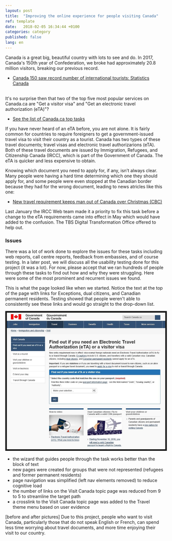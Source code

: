 ```yaml
---
layout: post
title:  "Improving the online experience for people visiting Canada"
ref: template
date:   2018-02-05 16:34:44 +0100
categories: category
published: false
lang: en
---
```


Canada is a great big, beautiful country with lots to see and do. In 2017, Canada's 150th year of Confederation, we broke had approximately 20.8 million visitors, breaking our previous record. 
* [Canada 150 saw record number of international tourists: Statistics Canada](http://nationalpost.com/pmn/news-pmn/canada-news-pmn/canada-150-saw-record-number-of-international-tourists-statistics-canada)
<br>
It's no surprise then that two of the top five most popular services on Canada.ca are "Get a visitor visa" and "Get an electronic travel authorization (eTA)"? 

* [See the list of Canada.ca top tasks](https://canada-ca.github.io/pages/top-task-list-canada-ca.html)

If you have never heard of an eTA before, you are not alone. It is fairly common for countries to require foreigners to get a government-issued travel visa to visit their country as a tourist. Canada has two types of these travel documents; travel visas and electronic travel authorizarions (eTA). Both of these travel documents are issued by Immigration, Refugees, and Citizenship Canada (IRCC), which is part of the Government of Canada. The eTA is quicker and less expensive to obtain. 

Knowing which document you need to apply for, if any, isn’t always clear. Many people were having a hard time determining which one they should apply for, and some people were even stopped at the Canadian border because they had for the wrong document, leading to news atricles like this one: 
* [New travel requirement keeps man out of Canada over Christmas (CBC)](http://www.cbc.ca/news/canada/nova-scotia/travel-security-eta-document-england-electronic-travel-authorization-1.3916927)

Last January the IRCC Web team made it a priority to fix this task before a change to the eTA requirements came into effect in May which would have added to the confusion. The TBS Digital Transformation Office offered to help out. 

<h3>Issues</h3>
There was a lot of work done to explore the issues for these tasks including web reports, call centre reports, feedback from embassies, and of course testing. In a later post, we will discuss all the usability testing done for this project (it was a lot). For now, please accept that we ran hundreds of people through these tasks to find out how and why they were struggling. Here were some of the most prominent and recurrent issues we found.

This is what the page looked like when we started. Notice the text at the top of the page with links for Exceptions, dual citizens, and Canadian permanent residents. Testing showed that people weren't able to consistently see these links and would go straight to the drop-down list. 
<div itemprop="text" class="" data="type-text">
      <div class="img-responsive center-block col-md-6">
          <span class=""><img src="../images/VisaETA-before.jpg" alt="Image-showing-what-the-visa-page-looked-like-before-optimization" border="5">
 </span>
 </div>


<ul>
<li>the wizard that guides people through the task works better than the block of text</li>
<li>new pages were created for groups that were not represented (refugees and former permanent residents)</li>
<li>page navigation was simplified (left nav elements removed) to reduce cognitive load</li>
<li>the number of links on the Visit Canada topic page was reduced from 9 to 5 to streamline the target path</li>
<li>a crosslink to the Visit Canada topic page was added to the Travel theme menu based on user evidence</li>
</ul>


[before and after pictures] 
Due to this project, people who want to visit Canada, particularly those that do not speak English or French, can spend less time worrying about travel documents, and more time enjoying their visit to our country.
